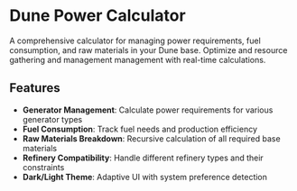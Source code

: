 # Dune Power Calculator

A comprehensive calculator for managing power requirements, fuel consumption, and raw materials in your Dune base. Optimize and resource gathering and management management with real-time calculations.

## Features

- **Generator Management**: Calculate power requirements for various generator types
- **Fuel Consumption**: Track fuel needs and production efficiency
- **Raw Materials Breakdown**: Recursive calculation of all required base materials
- **Refinery Compatibility**: Handle different refinery types and their constraints
- **Dark/Light Theme**: Adaptive UI with system preference detection
